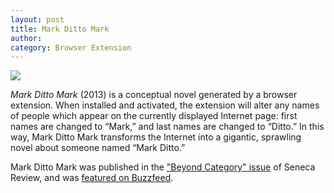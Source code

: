 ```yaml
---
layout: post
title: Mark Ditto Mark
author:
category: Browser Extension
---
```


![](../../../../assets/images/MDM.png)

*Mark Ditto Mark* (2013) is a conceptual novel generated by a browser extension. When installed and activated, the extension will alter any names of people which appear on the currently displayed Internet page: first names are changed to “Mark,” and last names are changed to “Ditto.” In this way, Mark Ditto Mark transforms the Internet into a gigantic, sprawling novel about someone named “Mark Ditto.”

Mark Ditto Mark was published in the ["Beyond Category" issue](http://www.hws.edu/senecareview/bc/art6.aspx) of Seneca Review, and was [featured on Buzzfeed](http://www.buzzfeed.com/josephbernstein/the-browser-extension-that-turns-the-internet-into-a-terrify#.jeaJxRekr).
